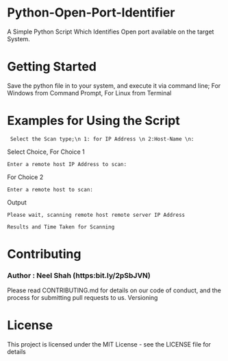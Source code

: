 # Python-Open-Port-Identifier
A Simple Python Script Which Identifies Open port available on the target System.

# Getting Started
Save the python file in to your system, and execute it via command line;
For Windows from Command Prompt,
For Linux from Terminal

# Examples for Using the Script
 ``` Select the Scan type;\n 1: for IP Address \n 2:Host-Name \n:```

Select Choice,
For Choice 1

```Enter a remote host IP Address to scan: ```

For Choice 2

```Enter a remote host to scan:```

Output

```Please wait, scanning remote host remote server IP Address```

```Results and Time Taken for Scanning```

# Contributing
### Author : Neel Shah (https:bit.ly/2pSbJVN)
Please read CONTRIBUTING.md for details on our code of conduct, and the process for submitting pull requests to us.
Versioning

# License

This project is licensed under the MIT License - see the LICENSE file for details
